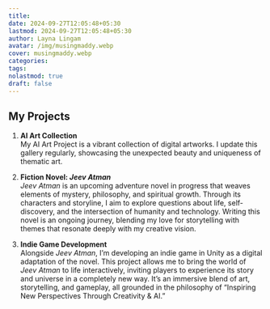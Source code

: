 ```yaml
---
title: 
date: 2024-09-27T12:05:48+05:30
lastmod: 2024-09-27T12:05:48+05:30
author: Layna Lingam
avatar: /img/musingmaddy.webp
cover: musingmaddy.webp
categories: 
tags: 
nolastmod: true
draft: false
---
```

## **My Projects**

1. **AI Art Collection**  
   My AI Art Project is a vibrant collection of digital artworks. I update this gallery regularly, showcasing the unexpected beauty and uniqueness of thematic art. 

2. **Fiction Novel: *Jeev Atman***  
   *Jeev Atman* is an upcoming adventure novel in progress that weaves elements of mystery, philosophy, and spiritual growth. Through its characters and storyline, I aim to explore questions about life, self-discovery, and the intersection of humanity and technology. Writing this novel is an ongoing journey, blending my love for storytelling with themes that resonate deeply with my creative vision.

3. **Indie Game Development**  
   Alongside *Jeev Atman*, I’m developing an indie game in Unity as a digital adaptation of the novel. This project allows me to bring the world of *Jeev Atman* to life interactively, inviting players to experience its story and universe in a completely new way. It’s an immersive blend of art, storytelling, and gameplay, all grounded in the philosophy of “Inspiring New Perspectives Through Creativity & AI.”